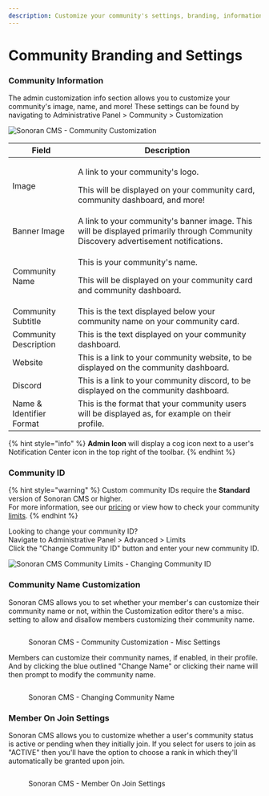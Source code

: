 ```yaml
---
description: Customize your community's settings, branding, information, and more!
---
```


# Community Branding and Settings

### Community Information

The admin customization info section allows you to customize your community's image, name, and more! These settings can be found by navigating to Administrative Panel > Community > Customization

![Sonoran CMS - Community Customization](https://i.imgur.com/AVQq90Y.png)

| Field                    | Description                                                                                                                        |
| ------------------------ | ---------------------------------------------------------------------------------------------------------------------------------- |
| Image                    | <p>A link to your community's logo.</p><p>This will be displayed on your community card, community dashboard, and more!</p>        |
| Banner Image             | A link to your community's banner image. This will be displayed primarily through Community Discovery advertisement notifications. |
| Community Name           | <p>This is your community's name.</p><p>This will be displayed on your community card and community dashboard.</p>                 |
| Community Subtitle       | This is the text displayed below your community name on your community card.                                                       |
| Community Description    | This is the text displayed on your community dashboard.                                                                            |
| Website                  | This is a link to your community website, to be displayed on the community dashboard.                                              |
| Discord                  | This is a link to your community discord, to be displayed on the community dashboard.                                              |
| Name & Identifier Format | This is the format that your community users will be displayed as, for example on their profile.                                   |

{% hint style="info" %}
**Admin Icon** will display a cog icon next to a user's Notification Center icon in the top right of the toolbar.
{% endhint %}

### Community ID

{% hint style="warning" %}
Custom community IDs require the **Standard** version of Sonoran CMS or higher.\
For more information, see our [pricing](https://sonorancms.com/#/pricing) or view how to check your community [limits](../administrative/view-your-limits.md).
{% endhint %}

Looking to change your community ID?\
Navigate to Administrative Panel > Advanced > Limits\
Click the "Change Community ID" button and enter your new community ID.

![Sonoran CMS Community Limits - Changing Community ID](https://i.imgur.com/8DLUVwx.png)

### Community Name Customization

Sonoran CMS allows you to set whether your member's can customize their community name or not, within the Customization editor there's a misc. setting to allow and disallow members customizing their community name.

<figure><img src="https://i.imgur.com/AVQq90Y.png" alt=""><figcaption><p>Sonoran CMS - Community Customization - Misc Settings</p></figcaption></figure>

Members can customize their community names, if enabled, in their profile. And by clicking the blue outlined "Change Name" or clicking their name will then prompt to modify the community name.&#x20;

<figure><img src="https://i.imgur.com/UVuI76M.png" alt=""><figcaption><p>Sonoran CMS - Changing Community Name</p></figcaption></figure>

### Member On Join Settings

Sonoran CMS allows you to customize whether a user's community status is active or pending when they initially join. If you select for users to join as "ACTIVE" then you'll have the option to choose a rank in which they'll automatically be granted upon join.

<figure><img src="https://i.imgur.com/hdwLRvt.png" alt=""><figcaption><p>Sonoran CMS - Member On Join Settings</p></figcaption></figure>

